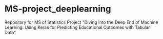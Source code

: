 # MS-project_deeplearning
Repository for MS of Statistics Project "Diving Into the Deep End of Machine Learning: Using Keras for Predicting Educational Outcomes with Tabular Data"
